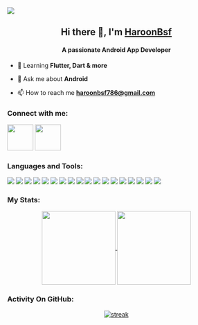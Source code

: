 <a>  
  <img src="https://github.com/user-attachments/assets/feead57e-5aa3-4b5a-859d-b12c221cad61" />
</a>

<h2 align="center">Hi there 👋, I'm <a href="https://github.com/HaroonBsf">HaroonBsf</a></h2>
<h4 align="center">A passionate Android App Developer</h4>
 

- 🌱 Learning **Flutter, Dart & more**

- 💬 Ask me about **Android**

- 📫 How to reach me **haroonbsf786@gmail.com**

<h3 align="left">Connect with me:</h3>

<a href="https://x.com/HaroonBsf"><img src="https://user-images.githubusercontent.com/35039342/55471524-8e24cb00-5627-11e9-9389-58f3d4419153.png" width="60"></a>
<a href="https://www.linkedin.com/in/haroonbsf"><img src="https://user-images.githubusercontent.com/35039342/55471530-94b34280-5627-11e9-8c0e-6fe86a8406d6.png" width="60"></a>

<h3 align="left">Languages and Tools:</h3>

<a href="https://developer.android.com"><img src="https://img.shields.io/badge/android-%2320232a.svg?style=for-the-badge&logo=android&logoColor=%a4c639" ></a> <a href="https://www.java.com"><img src="https://img.shields.io/badge/java-%23ED8B00.svg?style=for-the-badge&logo=openjdk&logoColor=white" ></a> <a href="https://kotlinlang.org/"><img src="https://img.shields.io/badge/kotlin-%237F52FF.svg?style=for-the-badge&logo=kotlin&logoColor=white" ></a> <a href="https://firebase.google.com/"><img src="https://img.shields.io/badge/firebase-a08021?style=for-the-badge&logo=firebase&logoColor=ffcd34" ></a> <a href="https://www.sqlite.org/"><img src="https://img.shields.io/badge/sqlite-%2307405e.svg?style=for-the-badge&logo=sqlite&logoColor=white" ></a> <a href="https://developer.android.com/training/data-storage/room"><img src="https://img.shields.io/badge/Room%20Database-7F5B93?style=for-the-badge&logo=sqlite&logoColor=white" ></a> <a href="https://www.mysql.com/"><img src="https://img.shields.io/badge/MySQL-336791?style=for-the-badge&logo=mysql&logoColor=white" ></a> <a href="https://pages.github.com/"><img src="https://img.shields.io/badge/github%20pages-121013?style=for-the-badge&logo=github&logoColor=white" ></a> <a href="https://postman.com"><img src="https://img.shields.io/badge/Postman-FF6C37?style=for-the-badge&logo=postman&logoColor=white" ></a> <a href="https://www.figma.com/"><img src="https://img.shields.io/badge/figma-%23F24E1E.svg?style=for-the-badge&logo=figma&logoColor=white" ></a> <a href="https://helpx.adobe.com/xd/get-started.html"><img src="https://img.shields.io/badge/Adobe%20XD-FF61F6?style=for-the-badge&logo=adobexd&logoColor=white" ></a> <a href="https://www.adobe.com/products/illustrator.html"><img src="https://img.shields.io/badge/Illustrator-FF9A00?style=for-the-badge&logo=adobeillustrator&logoColor=white" ></a> <a href="https://www.adobe.com/products/photoshop.html"><img src="https://img.shields.io/badge/Photoshop-31A8FF?style=for-the-badge&logo=adobephotoshop&logoColor=white" ></a> <a href="https://www.adobe.com/products/aftereffects.html"><img src="https://img.shields.io/badge/After%20Effects-00A3E0?style=for-the-badge&logo=adobeaftereffects&logoColor=white" ></a> <a href="https://github.com/"><img src="https://img.shields.io/badge/github-%23121011.svg?style=for-the-badge&logo=github&logoColor=white" ></a> <a href="https://git-scm.com/"><img src="https://img.shields.io/badge/git-%23F05033.svg?style=for-the-badge&logo=git&logoColor=white" ></a> <a href="https://bitbucket.org/product/"><img src="https://img.shields.io/badge/Bitbucket-0052CC?style=for-the-badge&logo=bitbucket&logoColor=white" ></a> <a href="https://www.sourcetreeapp.com/"><img src="https://img.shields.io/badge/SourceTree-003366?style=for-the-badge&logo=sourcetree&logoColor=white" ></a>
<!-- 
![Flutter](https://img.shields.io/badge/Flutter-02569B?style=for-the-badge&logo=flutter&logoColor=white) ![HTML](https://img.shields.io/badge/HTML-E34F26?style=for-the-badge&logo=html5&logoColor=white) ![CSS](https://img.shields.io/badge/CSS-1572B6?style=for-the-badge&logo=css3&logoColor=white
) ![GitLab](https://img.shields.io/badge/gitlab-%23181717.svg?style=for-the-badge&logo=gitlab&logoColor=white)
-->

<h3 align="left">My Stats:</h3>

<div align="center">
  <a href="https://github.com/HaroonBsf">
    <img align="center" src="http://github-profile-summary-cards.vercel.app/api/cards/stats?username=HaroonBsf&theme=dark&hide_border=true&stroke=f53b3b" height="170em" />
    <img align="center" src="http://github-profile-summary-cards.vercel.app/api/cards/repos-per-language?username=HaroonBsf&theme=dark&hide_border=true&stroke=f53b3b" height="170em" />
  </a>
</div>

<h3 align="left">Activity On GitHub:</h3>

<p align="center">
<a href="https://github.com/HaroonBsf">
  <img title="stats" alt="streak" src="https://github-readme-streak-stats.herokuapp.com/?user=HaroonBsf&theme=dark&hide_border=true&stroke=f53b3b"/> 
</a> 
</p>

